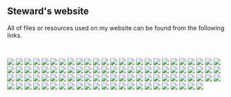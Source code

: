 ## Steward's website
All of files or resources used on my website can be found from the following links.  

&nbsp;

[![](img/photos/pandora.jpg)](https://github.com/steward-fu/website/releases/tag/pandora)
[![](img/photos/a320.jpg)](https://github.com/steward-fu/website/releases/tag/a320)
[![](img/photos/wiz.jpg)](https://github.com/steward-fu/website/releases/tag/wiz)
[![](img/photos/trimui.jpg)](https://github.com/steward-fu/website/releases/tag/trimui)
[![](img/photos/trimui-smart.jpg)](https://github.com/steward-fu/website/releases/tag/trimui-smart)
[![](img/photos/miyoo-a30.jpg)](https://github.com/steward-fu/website/releases/tag/miyoo-a30)
[![](img/photos/miyoo-mini.jpg)](https://github.com/steward-fu/website/releases/tag/miyoo-mini)
[![](img/photos/miyoo-mini-plus.jpg)](https://github.com/steward-fu/website/releases/tag/miyoo-mini-plus)
[![](img/photos/miyoo.jpg)](https://github.com/steward-fu/website/releases/tag/miyoo)
[![](img/photos/gb.jpg)](https://github.com/steward-fu/website/releases/tag/gb)
[![](img/photos/gba.jpg)](https://github.com/steward-fu/website/releases/tag/gba)
[![](img/photos/gkd-pixel.jpg)](https://github.com/steward-fu/website/releases/tag/gkd-pixel)
[![](img/photos/psv2000.jpg)](https://github.com/steward-fu/website/releases/tag/psv2000)
[![](img/photos/pspgo.jpg)](https://github.com/steward-fu/website/releases/tag/pspgo)
[![](img/photos/caanoo.jpg)](https://github.com/steward-fu/website/releases/tag/caanoo)
[![](img/photos/3ds.jpg)](https://github.com/steward-fu/website/releases/tag/3ds)
[![](img/photos/nds.jpg)](https://github.com/steward-fu/website/releases/tag/nds)
[![](img/photos/a330.jpg)](https://github.com/steward-fu/website/releases/tag/a330)
[![](img/photos/a380.jpg)](https://github.com/steward-fu/website/releases/tag/a380)
[![](img/photos/gcw0.jpg)](https://github.com/steward-fu/website/releases/tag/gcw0)
[![](img/photos/ggm.jpg)](https://github.com/steward-fu/website/releases/tag/ggm)
[![](img/photos/ga330.jpg)](https://github.com/steward-fu/website/releases/tag/ga330)
[![](img/photos/fc3000.jpg)](https://github.com/steward-fu/website/releases/tag/fc3000)
[![](img/photos/pocketgo.jpg)](https://github.com/steward-fu/website/releases/tag/pocketgo)
[![](img/photos/rs90.jpg)](https://github.com/steward-fu/website/releases/tag/rs90)
[![](img/photos/rs97.jpg)](https://github.com/steward-fu/website/releases/tag/rs97)
[![](img/photos/rg280m.jpg)](https://github.com/steward-fu/website/releases/tag/rg280m)
[![](img/photos/rg28xx.jpg)](https://github.com/steward-fu/website/releases/tag/rg28xx)
[![](img/photos/rg300.jpg)](https://github.com/steward-fu/website/releases/tag/rg99)
[![](img/photos/rg350.jpg)](https://github.com/steward-fu/website/releases/tag/rg350)
[![](img/photos/rzx50.jpg)](https://github.com/steward-fu/website/releases/tag/rzx50)
[![](img/photos/funkeys.jpg)](https://github.com/steward-fu/website/releases/tag/funkey-s)
[![](img/photos/gaviar.jpg)](https://github.com/steward-fu/website/releases/tag/gaviar)
[![](img/photos/pyra.jpg)](https://github.com/steward-fu/website/releases/tag/pyra)
[![](img/photos/x760p.jpg)](https://github.com/steward-fu/website/releases/tag/x760p)
[![](img/photos/x350.jpg)](https://github.com/steward-fu/website/releases/tag/x350)
[![](img/photos/cm3.jpg)](https://github.com/steward-fu/website/releases/tag/retro-cm3)
[![](img/photos/q90.jpg)](https://github.com/steward-fu/website/releases/tag/q90)
[![](img/photos/q30.jpg)](https://github.com/steward-fu/website/releases/tag/q30)
[![](img/photos/q8.jpg)](https://github.com/steward-fu/website/releases/tag/q8)
[![](img/photos/x3.jpg)](https://github.com/steward-fu/website/releases/tag/x3)
[![](img/photos/x6-1.jpg)](https://github.com/steward-fu/website/releases/tag/x6)
[![](img/photos/zpg-pro.jpg)](https://github.com/steward-fu/website/releases/tag/zpg-pro)
[![](img/photos/q2.jpg)](https://github.com/steward-fu/website/releases/tag/q2)
[![](img/photos/gw.jpg)](https://github.com/steward-fu/website/releases/tag/gw)
[![](img/photos/pmpv.jpg)](https://github.com/steward-fu/website/releases/tag/pmp-v)
[![](img/photos/n900.jpg)](https://github.com/steward-fu/website/releases/tag/n900)
[![](img/photos/pro1.jpg)](https://github.com/steward-fu/website/releases/tag/pro1)
[![](img/photos/pro1x.jpg)](https://github.com/steward-fu/website/releases/tag/pro1-x)
[![](img/photos/xt897.jpg)](https://github.com/steward-fu/website/releases/tag/xt897)
[![](img/photos/pixel3axl.jpg)](https://github.com/steward-fu/website/releases/tag/pixel-3a-xl)
[![](img/photos/pinephone.jpg)](https://github.com/steward-fu/website/releases/tag/pinephone)
[![](img/photos/titan.jpg)](https://github.com/steward-fu/website/releases/tag/titan)
[![](img/photos/c700.jpg)](https://github.com/steward-fu/website/releases/tag/zaurus)
[![](img/photos/pw-sh3.jpg)](https://github.com/steward-fu/website/releases/tag/brain)
[![](img/photos/pocketchip.jpg)](https://github.com/steward-fu/website/releases/tag/pocketchip)
[![](img/photos/zipit1.jpg)](https://github.com/steward-fu/website/releases/tag/zipit-z1)
[![](img/photos/pc-z1.jpg)](https://github.com/steward-fu/website/releases/tag/pc-z1)
[![](img/photos/pc-t1.jpg)](https://github.com/steward-fu/website/releases/tag/pc-t1)
[![](img/photos/gpdwin.jpg)](https://github.com/steward-fu/website/releases/tag/gpdwin)
[![](img/photos/gpdwin2.jpg)](https://github.com/steward-fu/website/releases/tag/gpdwin2)
[![](img/photos/micropc.jpg)](https://github.com/steward-fu/website/releases/tag/gpdmicro)
[![](img/photos/nanonote.jpg)](https://github.com/steward-fu/website/releases/tag/nanonote)
[![](img/photos/d88.jpg)](https://github.com/steward-fu/website/releases/tag/iriver-d88)
[![](img/photos/d8.jpg)](https://github.com/steward-fu/website/releases/tag/iriver-d8)
[![](img/photos/d88.jpg)](https://github.com/steward-fu/website/releases/tag/iriver-d88)
[![](img/photos/cosmo.jpg)](https://github.com/steward-fu/website/releases/tag/cosmo)
[![](img/photos/gemini-pda.jpg)](https://github.com/steward-fu/website/releases/tag/gemini-pda)
[![](img/photos/n810.jpg)](https://github.com/steward-fu/website/releases/tag/n810)
[![](img/photos/pb.jpg)](https://github.com/steward-fu/website/releases/tag/pocketbeagle)
[![](img/photos/lichee-nano.jpg)](https://github.com/steward-fu/website/releases/tag/lichee-nano)
[![](img/photos/tiny200.jpg)](https://github.com/steward-fu/website/releases/tag/tiny200)
[![](img/photos/newton.jpg)](https://github.com/steward-fu/website/releases/tag/newton)
[![](img/photos/nuc977.jpg)](https://github.com/steward-fu/website/releases/tag/nuc977)
[![](img/photos/nuc972.jpg)](https://github.com/steward-fu/website/releases/tag/nuc972)
[![](img/photos/t113-s3.jpg)](https://github.com/steward-fu/website/releases/tag/t113-s3)
[![](img/photos/s32g399.jpg)](https://github.com/steward-fu/website/releases/tag/s32g399)
[![](img/photos/k210.jpg)](https://github.com/steward-fu/website/releases/tag/k210)
[![](img/photos/gd32vf103.jpg)](https://github.com/steward-fu/website/releases/tag/gd32vf103)
[![](img/photos/cm3354.jpg)](https://github.com/steward-fu/website/releases/tag/cm3354)
[![](img/photos/js9331.jpg)](https://github.com/steward-fu/website/releases/tag/js9331)
[![](img/photos/d2000.jpg)](https://github.com/steward-fu/website/releases/tag/d2000)
[![](img/photos/2g-iot.jpg)](https://github.com/steward-fu/website/releases/tag/2g-iot)
[![](img/photos/featherwing.jpg)](https://github.com/steward-fu/website/releases/tag/featherwing)
[![](img/photos/m1s-dock.jpg)](https://github.com/steward-fu/website/releases/tag/m1s-dock)
[![](img/photos/smart_mt7688.jpg)](https://github.com/steward-fu/website/releases/tag/mt7688)
[![](img/photos/smart_mt7688-duo.jpg)](https://github.com/steward-fu/website/releases/tag/mt7688-duo)
[![](img/photos/virus.jpg)](https://github.com/steward-fu/website/releases/tag/virus)
[![](img/photos/wdm.jpg)](https://github.com/steward-fu/website/releases/tag/wdm)
[![](img/photos/ldd.jpg)](https://github.com/steward-fu/website/releases/tag/ldd)
[![](img/photos/vxworks.jpg)](https://github.com/steward-fu/website/releases/tag/vxworks)
[![](img/photos/masm32.jpg)](https://github.com/steward-fu/website/releases/tag/masm32)
[![](img/photos/objasm.jpg)](https://github.com/steward-fu/website/releases/tag/objasm)
[![](img/photos/nasm.jpg)](https://github.com/steward-fu/website/releases/tag/nasm)
[![](img/photos/fasm.jpg)](https://github.com/steward-fu/website/releases/tag/fasm)
[![](img/photos/hla.jpg)](https://github.com/steward-fu/website/releases/tag/hla)
[![](img/photos/neogeo.jpg)](https://github.com/steward-fu/website/releases/tag/neogeo)
[![](img/photos/pdf.jpg)](https://github.com/steward-fu/website/releases/tag/datasheet)
